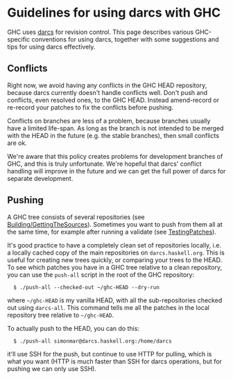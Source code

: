 # Guidelines for using darcs with GHC


GHC uses [ darcs](http://darcs.net/) for revision control.  This page describes various GHC-specific conventions for using darcs, together with some suggestions and tips for using darcs effectively.

## Conflicts


Right now, we avoid having any conflicts in the GHC HEAD repository, because darcs currently doesn't handle conflicts well.  Don't push and conflicts, even resolved ones, to the GHC HEAD.  Instead amend-record or re-record your patches to fix the conflicts before pushing.


Conflicts on branches are less of a problem, because branches usually have a limited life-span.  As long as the branch is not intended to be merged with the HEAD in the future (e.g. the stable branches), then small conflicts are ok.


We're aware that this policy creates problems for development branches of GHC, and this is truly unfortunate.  We're hopeful that darcs' conflict handling will improve in the future and we can get the full power of darcs for separate development.

## Pushing


A GHC tree consists of several repositories (see [Building/GettingTheSources](building/getting-the-sources)).  Sometimes you want to push from them all at the same time, for example after running a validate (see [TestingPatches](testing-patches)).


It's good practice to have a completely clean set of repositories locally, i.e. a locally cached copy of the main repositories on `darcs.haskell.org`.  This is useful for creating new trees quickly, or comparing your trees to the HEAD.  To see which patches you have in a GHC tree relative to a clean repository, you can use the `push-all` script in the root of the GHC repository:

```wiki
  $ ./push-all --checked-out ~/ghc-HEAD --dry-run
```


where `~/ghc-HEAD` is my vanilla HEAD, with all the sub-repositories checked out using `darcs-all`.  This command tells me all the patches in the local repository tree relative to `~/ghc-HEAD`.


To actually push to the HEAD, you can do this:

```wiki
  $ ./push-all simonmar@darcs.haskell.org:/home/darcs
```


it'll use SSH for the push, but continue to use HTTP for pulling, which is what you want (HTTP is much faster than SSH for darcs operations, but for pushing we can only use SSH).
